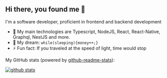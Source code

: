 ## Hi there, you found me 👋
I'm a software developer, proficient in frontend and backend development

- 🔭 My main technologies are Typescript, NodeJS, React, React-Native, Graphql, NestJS and more.
- 🌭 My dream: `while(sleeping){money++;}`
- ⚡ Fun fact: If you traveled at the speed of light, time would stop

My GitHub stats (powered by [github-readme-stats](https://github.com/anuraghazra/github-readme-stats)):

[![github stats](https://github-readme-stats.vercel.app/api?username=alphaofficial&show_icons=true&hide_title=true&hide_border=true)](https://alphaofficial.github.io)
